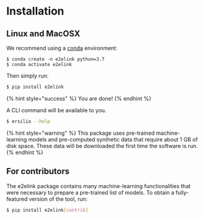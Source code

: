 # Installation

## Linux and MacOSX

We recommend using a [conda](https://docs.conda.io/en/latest/miniconda.html) environment:

```
$ conda create -n e2elink python=3.7
$ conda activate e2elink
```

Then simply run:

```bash
$ pip install e2elink
```

{% hint style="success" %}
You are done!
{% endhint %}

A CLI command will be available to you.

```bash
$ ersilia --help
```

{% hint style="warning" %}
This package uses pre-trained machine-learning models and pre-computed synthetic data that require about 1 GB of disk space. These data will be downloaded the first time the software is run.
{% endhint %}

## For contributors

The e2elink package contains many machine-learning functionalities that were necessary to prepare a pre-trained list of models. To obtain a fully-featured version of the tool, run:

```bash
$ pip install e2elink[contrib]
```

